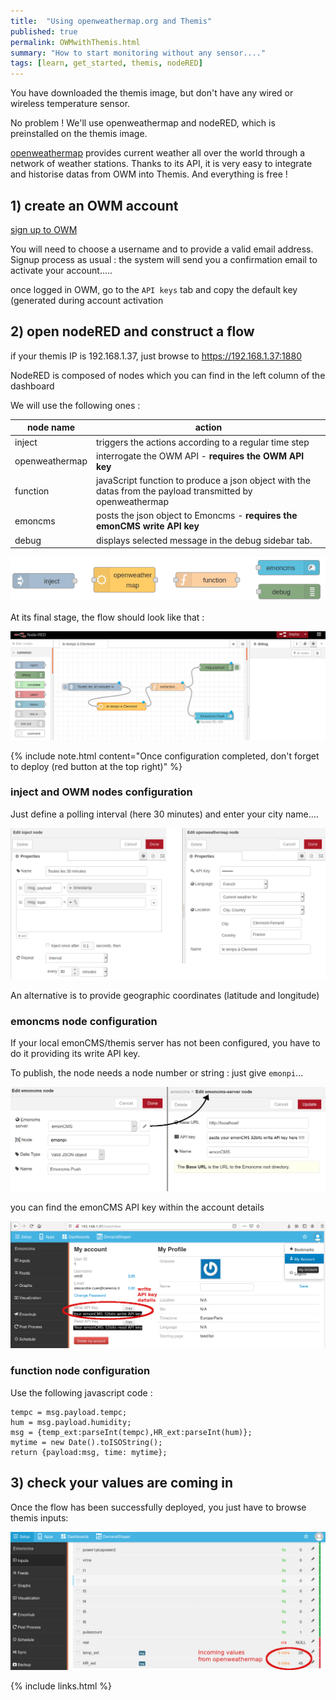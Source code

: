 ```yaml
---
title:  "Using openweathermap.org and Themis"
published: true
permalink: OWMwithThemis.html
summary: "How to start monitoring without any sensor...."
tags: [learn, get_started, themis, nodeRED]
---
```

You have downloaded the themis image, but don't have any wired or wireless temperature sensor. 

No problem ! We'll use openweathermap and nodeRED, which is preinstalled on the themis image.

[openweathermap](https://openweathermap.org) provides current weather all over the world through a network of weather stations. Thanks to its API, it is very easy to integrate and historise datas from OWM into Themis. And everything is free !

## 1) create an OWM account

[sign up to OWM](https://home.openweathermap.org/users/sign_up)

You will need to choose a username and to provide a valid email address. Signup process as usual : the system will send you a confirmation email to activate your account.....

once logged in OWM, go to the `API keys` tab and copy the default key (generated during account activation

## 2) open nodeRED and construct a flow

if your themis IP is 192.168.1.37, just browse to https://192.168.1.37:1880

NodeRED is composed of nodes which you can find in the left column of the dashboard

We will use the following ones :

node name | action
--|--
inject | triggers the actions according to a regular time step
openweathermap | interrogate the OWM API - **requires the OWM API key**
function | javaScript function to produce a json object with the datas from the payload transmitted by openweathermap
emoncms | posts the json object to Emoncms - **requires the emonCMS write API key**
debug | displays selected message in the debug sidebar tab.

![nodeRED most basic nodes](images/post1/basicnodes.png)

At its final stage, the flow should look like that :

![the flow](images/post1/weatherflow.png)

{% include note.html content="Once configuration completed, don't forget to deploy (red button at the top right)" %}

### inject and OWM nodes configuration

Just define a polling interval (here 30 minutes) and enter your city name....

![nodes configuration part 1](images/post1/config_1.png)

An alternative is to provide geographic coordinates (latitude and longitude)

### emoncms node configuration

If your local emonCMS/themis server has not been configured, you have to do it providing its write API key.

To publish, the node needs a node number or string : just give `emonpi`...

![nodes configuration part 2](images/post1/config_2.png)

you can find the emonCMS API key within the account details

![emoncms API key](images/post1/emonAPIkeys.png)

### function node configuration

Use the following javascript code :

```
tempc = msg.payload.tempc;
hum = msg.payload.humidity;
msg = {temp_ext:parseInt(tempc),HR_ext:parseInt(hum)};
mytime = new Date().toISOString();
return {payload:msg, time: mytime};
```
## 3) check your values are coming in

Once the flow has been successfully deployed, you just have to browse themis inputs:

![emoncms inputs](images/post1/emonCMSinputs.png)

{% include links.html %}
